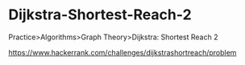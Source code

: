 # Dijkstra-Shortest-Reach-2

Practice>Algorithms>Graph Theory>Dijkstra: Shortest Reach 2

https://www.hackerrank.com/challenges/dijkstrashortreach/problem
